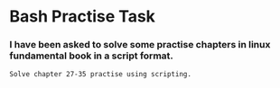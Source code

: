 

# Bash Practise Task

### I have been asked to solve some practise chapters in linux fundamental book in a script format.

``` 
Solve chapter 27-35 practise using scripting.
```
